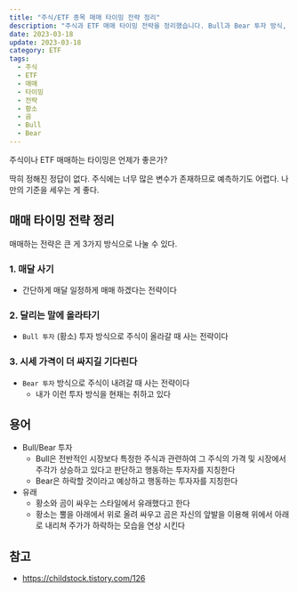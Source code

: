 ```yaml
---
title: "주식/ETF 종목 매매 타이밍 전략 정리"
description: "주식과 ETF 매매 타이밍 전략을 정리했습니다. Bull과 Bear 투자 방식, 적립식 투자 등 다양한 매매 전략과 그 특징을 설명합니다."
date: 2023-03-18
update: 2023-03-18
category: ETF
tags:
  - 주식
  - ETF
  - 매매
  - 타이밍
  - 전략
  - 황소
  - 곰
  - Bull
  - Bear
---
```


주식이나 ETF 매매하는 타이밍은 언제가 좋은가?

딱히 정해진 정답이 없다. 주식에는 너무 많은 변수가 존재하므로 예측하기도 어렵다. 나만의 기준을 세우는 게 좋다.

## 매매 타이밍 전략 정리

매매하는 전략은 큰 게 3가지 방식으로 나눌 수 있다.

### 1. 매달 사기

- 간단하게 매달 일정하게 매매 하겠다는 전략이다

### 2. 달리는 말에 올라타기

- `Bull 투자` (황소) 투자 방식으로 주식이 올라갈 때 사는 전략이다

### 3. 시세 가격이 더 싸지길 기다린다

- `Bear 투자` 방식으로 주식이 내려갈 때 사는 전략이다
    - 내가 이런 투자 방식을 현재는 취하고 있다

## 용어

- Bull/Bear 투자
    - Bull은 전반적인 시장보다 특정한 주식과 관련하여 그 주식의 가격 및 시장에서 주각가 상승하고 있다고 판단하고 행동하는 투자자를 지칭한다
    - Bear은 하락할 것이라고 예상하고 행동하는 투자자를 지칭한다
- 유래
    - 황소와 곰이 싸우는 스타일에서 유래했다고 한다
    - 황소는 뿔을 아래에서 위로 올려 싸우고 곰은 자신의 앞발을 이용해 위에서 아래로 내리쳐 주가가 하락하는 모습을 연상 시킨다

## 참고

- https://childstock.tistory.com/126
